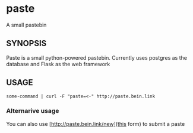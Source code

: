 # paste
A small pastebin
## SYNOPSIS
Paste is a small python-powered pastebin. Currently uses postgres as the database and Flask as the web framework
## USAGE
    some-command | curl -F "paste=<-" http://paste.bein.link
### Alternarive usage
You can also use [http://paste.bein.link/new](this form) to submit a paste

